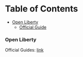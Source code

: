 Table of Contents
=================

  * [Open Liberty](#oplb)
    * [Official Guide](#oplb-guide)

<a name="oplb"/>

### Open Liberty 


<a name="oplb-guide"/>

Official Guides: [link](https://openliberty.io/guides/)
